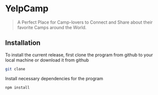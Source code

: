 # YelpCamp
> A Perfect Place for Camp-lovers to Connect and Share about their favorite Camps around the World.

## Installation

To install the current release, first clone the program from github to your local machine or download it from github

```sh
git clone 
```

Install necessary dependencies for the program

```sh
npm install 
```
